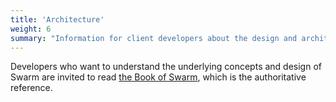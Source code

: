 ```yaml
---
title: 'Architecture'
weight: 6
summary: "Information for client developers about the design and architecture of Swarm."
---
```


Developers who want to understand the underlying concepts and design of Swarm are invited to read [the Book of Swarm](https://swarm-gateways.net/bzz:/latest.bookofswarm.eth/the-book-of-swarm-viktor-tron-v0.1-pre-release.pdf), which is the authoritative reference.
